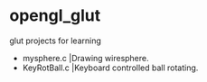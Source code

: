 # opengl_glut
glut projects for learning
* mysphere.c  |Drawing wiresphere.
* KeyRotBall.c  |Keyboard controlled ball rotating.
